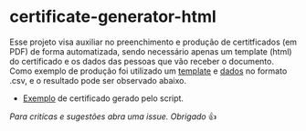 # certificate-generator-html

Esse projeto visa auxiliar no preenchimento e produção de certitficados (em PDF) de forma automatizada, sendo necessário apenas um template (html) do certificado e os dados das pessoas que vão receber o documento.
Como exemplo de produção foi utilizado um [template](https://github.com/ThazSobral/certificate-generator/blob/main/template.html) e [dados](https://github.com/ThazSobral/certificate-generator/blob/main/assets/data/graduates%20-%20P%C3%A1gina1.csv) no formato .csv, e o resultado pode ser observado abaixo.

- [Exemplo](https://github.com/ThazSobral/certificate-generator/blob/main/example-pdf/certificate-example.pdf) de certificado gerado pelo script.

*Para critícas e sugestões abra uma issue. Obrigado* :+1:
